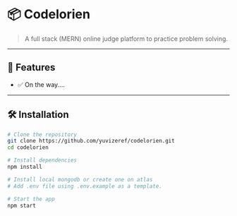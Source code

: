 # 📦 Codelorien

> A full stack (MERN) online judge platform to practice problem solving.

---

## 🚀 Features

- ✅ On the way....

---

## 🛠️ Installation

```bash
# Clone the repository
git clone https://github.com/yuvizeref/codelorien.git
cd codelorien

# Install dependencies
npm install

# Install local mongodb or create one on atlas
# Add .env file using .env.example as a template.

# Start the app
npm start
